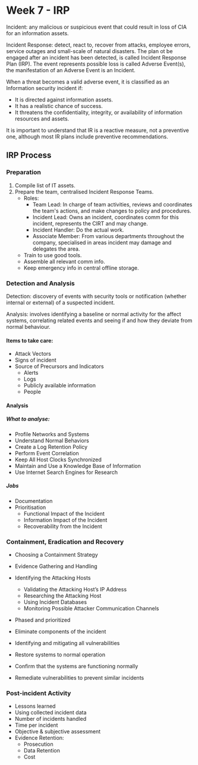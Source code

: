 # Week 7 - IRP

Incident: any malicious or suspicious event that could result in loss of CIA for an information assets.

Incident Response: detect, react to, recover from attacks, employee errors, service outages and small-scale of natural disasters. The plan ot be engaged after an incident has been detected, is called Incident Response Plan (IRP). The event represents possible loss is called Adverse Event(s), the manifestation of an Adverse Event is an Incident.

When a threat becomes a valid adverse event, it is classified as an
Information security incident if:
* It is directed against information assets.
* It has a realistic chance of success.
* It threatens the confidentiality, integrity, or availability of information resources and assets.

It is important to understand that IR is a reactive measure, not a preventive one, although most IR plans include preventive recommendations.

## IRP Process

### Preparation

1. Compile list of IT assets.
2. Prepare the team, centralised Incident Response Teams.
    * Roles: 
        * Team Lead: In charge of team activities, reviews and coordinates the team's actions, and make changes to policy and procedures.
        * Incident Lead: Owns an incident, coordinates comm for this incident, represents the CIRT and may change.
        * Incident Handler: Do the actual work.
        * Associate Member: From various departments throughout the company, specialised in areas incident may damage and delegates the area. 
    * Train to use good tools.
    * Assemble all relevant comm info.
    * Keep emergency info in central offline storage.

### Detection and Analysis

Detection: discovery of events with security tools or notification (whether internal or external) of a suspected incident.

Analysis: involves identifying a baseline or normal activity for the affect systems, correlating related events and seeing if and how they deviate from normal behaviour.

#### Items to take care:

* Attack Vectors
* Signs of incident
* Source of Precursors and Indicators
    * Alerts
    * Logs
    * Publicly available information
    * People

#### Analysis

##### What to analyse:

* Profile Networks and Systems
* Understand Normal Behaviors
* Create a Log Retention Policy
* Perform Event Correlation
* Keep All Host Clocks Synchronized
* Maintain and Use a Knowledge Base of Information
* Use Internet Search Engines for Research

##### Jobs

* Documentation
* Prioritisation
    * Functional Impact of the Incident
    * Information Impact of the Incident
    * Recoverability from the Incident

### Containment, Eradication and Recovery

* Choosing a Containment Strategy
* Evidence Gathering and Handling
* Identifying the Attacking Hosts
    * Validating the Attacking Host’s IP Address
    * Researching the Attacking Host
    * Using Incident Databases
    * Monitoring Possible Attacker Communication Channels

* Phased and prioritized
* Eliminate components of the incident
* Identifying and mitigating all vulnerabilities
* Restore systems to normal operation
* Confirm that the systems are functioning normally
* Remediate vulnerabilities to prevent similar incidents

### Post-incident Activity

* Lessons learned
* Using collected incident data
* Number of incidents handled
* Time per incident
* Objective & subjective assessment
* Evidence Retention:
    * Prosecution
    * Data Retention
    * Cost
